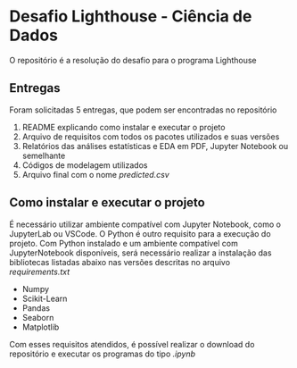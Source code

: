 # Desafio Lighthouse - Ciência de Dados
O repositório é a resolução do desafio para o programa Lighthouse
## Entregas
Foram solicitadas 5 entregas, que podem ser encontradas no repositório
1. README explicando como instalar e executar o projeto
2. Arquivo de requisitos com todos os pacotes utilizados e suas versões
3. Relatórios das análises estatísticas e EDA em PDF, Jupyter Notebook ou semelhante
4. Códigos de modelagem utilizados
5. Arquivo final com o nome *predicted.csv*
## Como instalar e executar o projeto
É necessário utilizar ambiente compatível com Jupyter Notebook, como o JupyterLab ou VSCode. O Python é outro requisito para a execução do projeto.
Com Python instalado e um ambiente compatível com JupyterNotebook disponíveis, será necessário realizar a instalação das bibliotecas listadas abaixo nas versões descritas no arquivo *requirements.txt*
- Numpy
- Scikit-Learn
- Pandas
- Seaborn
- Matplotlib

Com esses requisitos atendidos, é possível realizar o download do repositório e executar os programas do tipo *.ipynb*

